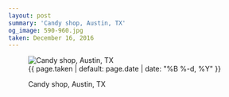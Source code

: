 ```yaml
---
layout: post
summary: 'Candy shop, Austin, TX'
og_image: 590-960.jpg
taken: December 16, 2016
---
```


<figure class="post" data-src="{{ site.assets_url }}/{{ page.og_image }}" data-sub-html='#caption-{{ page.id | remove_first: "/" }}'>
<img alt="Candy shop, Austin, TX" sizes="(min-width: 700px) 50vw, calc(100vw - 2rem)" src="{{ site.assets_url }}/590-480.jpg" srcset="{{ site.assets_url }}/590-240.jpg 240w, {{ site.assets_url }}/590-480.jpg 480w, {{ site.assets_url }}/590-720.jpg 720w, {{ site.assets_url }}/590-960.jpg 960w"/>
<figcaption id='caption-{{ page.id | remove_first: "/" }}'>
<time>{{ page.taken | default: page.date | date: "%B %-d, %Y" }}</time>
<p>Candy shop, Austin, TX</p>
</figcaption>
</figure>
